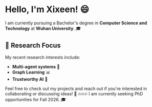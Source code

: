 # Hello, I'm Xixeen! 😄

I am currently pursuing a Bachelor's degree in **Computer Science and Technology** at **Wuhan University**. 🎓

## 🚀 Research Focus
My recent research interests include:

- **Multi-agent systems** 🤖
- **Graph Learning** 📊
- **Trustworthy AI** 🤝

Feel free to check out my projects and reach out if you're interested in collaborating or discussing ideas! 💬 
🔥🔥🔥 I am currently seeking PhD opportunities for Fall 2026. 🎓
